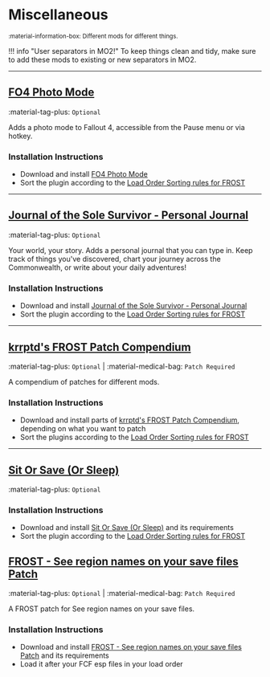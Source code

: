 # Miscellaneous


<small>
:material-information-box:
Different mods for different things.
</small>


!!! info "User separators in MO2!"
    To keep things clean and tidy, make sure to add these mods to existing or new separators in MO2.


---
## [FO4 Photo Mode](https://www.nexusmods.com/fallout4/mods/49997?tab=description)

:material-tag-plus: `Optional`

Adds a photo mode to Fallout 4, accessible from the Pause menu or via hotkey.

### Installation Instructions
* Download and install [FO4 Photo Mode](https://www.nexusmods.com/fallout4/mods/49997?tab=description)
* Sort the plugin according to the [Load Order Sorting rules for FROST](../../guide/load-order-setup#load-order-structure)


---
## [Journal of the Sole Survivor - Personal Journal](https://www.nexusmods.com/fallout4/mods/13462)

:material-tag-plus: `Optional`

Your world, your story. Adds a personal journal that you can type in. Keep track of things you've discovered, chart your journey across the Commonwealth, or write about your daily adventures!

### Installation Instructions
* Download and install [Journal of the Sole Survivor - Personal Journal](https://www.nexusmods.com/fallout4/mods/13462)
* Sort the plugin according to the [Load Order Sorting rules for FROST](../../guide/load-order-setup#load-order-structure)


---
## [krrptd's FROST Patch Compendium](https://www.nexusmods.com/fallout4/mods/57553)

:material-tag-plus: `Optional` |
:material-medical-bag: `Patch Required`

A compendium of patches for different mods.

### Installation Instructions
* Download and install parts of [krrptd's FROST Patch Compendium](https://www.nexusmods.com/fallout4/mods/57553), depending on what you want to patch
* Sort the plugins according to the [Load Order Sorting rules for FROST](../../guide/load-order-setup#load-order-structure)




---
## [Sit Or Save (Or Sleep)](https://www.nexusmods.com/fallout4/mods/76080)

:material-tag-plus: `Optional`


### Installation Instructions
* Download and install [Sit Or Save (Or Sleep)](https://www.nexusmods.com/fallout4/mods/76080) and its requirements
* Sort the plugin according to the [Load Order Sorting rules for FROST](../../guide/load-order-setup#load-order-structure)




## [FROST - See region names on your save files Patch](https://www.nexusmods.com/fallout4/mods/74208?tab=description)
:material-tag-plus: `Optional` | 
:material-medical-bag: `Patch Required` 

A FROST patch for See region names on your save files.

### Installation Instructions
* Download and install [FROST - See region names on your save files Patch](https://www.nexusmods.com/fallout4/mods/74208?tab=description) and its requirements
* Load it after your FCF esp files in your load order
